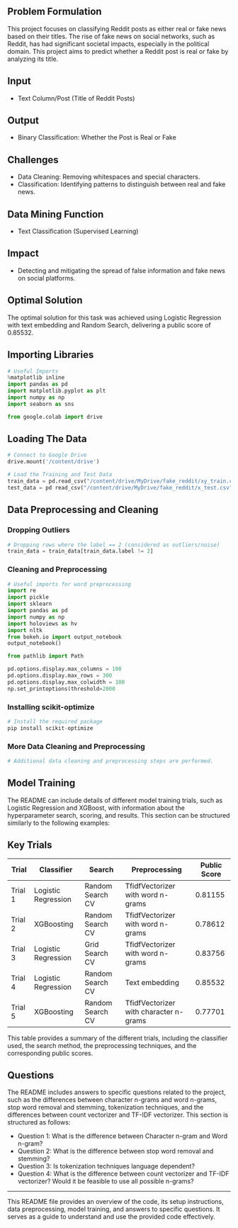 

## Problem Formulation

This project focuses on classifying Reddit posts as either real or fake news based on their titles. The rise of fake news on social networks, such as Reddit, has had significant societal impacts, especially in the political domain. This project aims to predict whether a Reddit post is real or fake by analyzing its title.

## Input

- Text Column/Post (Title of Reddit Posts)

## Output

- Binary Classification: Whether the Post is Real or Fake

## Challenges

- Data Cleaning: Removing whitespaces and special characters.
- Classification: Identifying patterns to distinguish between real and fake news.

## Data Mining Function

- Text Classification (Supervised Learning)

## Impact

- Detecting and mitigating the spread of false information and fake news on social platforms.

## Optimal Solution

The optimal solution for this task was achieved using Logistic Regression with text embedding and Random Search, delivering a public score of 0.85532.

## Importing Libraries

```python
# Useful Imports
%matplotlib inline
import pandas as pd
import matplotlib.pyplot as plt
import numpy as np
import seaborn as sns

from google.colab import drive
```

## Loading The Data

```python
# Connect to Google Drive
drive.mount('/content/drive')

# Load the Training and Test Data
train_data = pd.read_csv("/content/drive/MyDrive/fake_reddit/xy_train.csv")
test_data = pd read_csv("/content/drive/MyDrive/fake_reddit/x_test.csv")
```

## Data Preprocessing and Cleaning

### Dropping Outliers

```python
# Dropping rows where the label == 2 (considered as outliers/noise)
train_data = train_data[train_data.label != 2]
```

### Cleaning and Preprocessing

```python
# Useful imports for word preprocessing
import re
import pickle
import sklearn
import pandas as pd
import numpy as np
import holoviews as hv
import nltk
from bokeh.io import output_notebook
output_notebook()

from pathlib import Path

pd.options.display.max_columns = 100
pd.options.display.max_rows = 300
pd.options.display.max_colwidth = 100
np.set_printoptions(threshold=2000
```

### Installing scikit-optimize

```python
# Install the required package
pip install scikit-optimize
```

### More Data Cleaning and Preprocessing

```python
# Additional data cleaning and preprocessing steps are performed.
```

## Model Training

The README can include details of different model training trials, such as Logistic Regression and XGBoost, with information about the hyperparameter search, scoring, and results. This section can be structured similarly to the following examples:


## Key Trials

| Trial   | Classifier          | Search           | Preprocessing                        | Public Score |
| ------- | ------------------- | ---------------- | ------------------------------------ | ------------ |
| Trial 1 | Logistic Regression | Random Search CV | TfidfVectorizer with word n-grams   | 0.81155      |
| Trial 2 | XGBoosting          | Random Search CV | TfidfVectorizer with word n-grams   | 0.78612      |
| Trial 3 | Logistic Regression | Grid Search CV   | TfidfVectorizer with word n-grams   | 0.83756      |
| Trial 4 | Logistic Regression | Random Search CV | Text embedding                       | 0.85532      |
| Trial 5 | XGBoosting          | Random Search CV | TfidfVectorizer with character n-grams | 0.77701      |

This table provides a summary of the different trials, including the classifier used, the search method, the preprocessing techniques, and the corresponding public scores.

## Questions

The README includes answers to specific questions related to the project, such as the differences between character n-grams and word n-grams, stop word removal and stemming, tokenization techniques, and the differences between count vectorizer and TF-IDF vectorizer. This section is structured as follows:

- Question 1: What is the difference between Character n-gram and Word n-gram?
- Question 2: What is the difference between stop word removal and stemming?
- Question 3: Is tokenization techniques language dependent?
- Question 4: What is the difference between count vectorizer and TF-IDF vectorizer? Would it be feasible to use all possible n-grams?

---

This README file provides an overview of the code, its setup instructions, data preprocessing, model training, and answers to specific questions. It serves as a guide to understand and use the provided code effectively.
